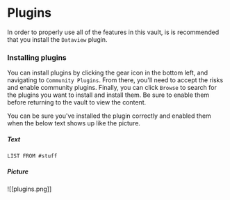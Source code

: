 # Plugins

In order to properly use all of the features in this vault, is is recommended
that you install the `Dataview` plugin. 

### Installing plugins

You can install plugins by clicking the gear icon in the bottom left, and
navigating to `Community Plugins`. From there, you'll need to accept the risks
and enable community plugins. Finally, you can click `Browse` to search for the
plugins you want to install and install them. Be sure to enable them before
returning to the vault to view the content. 

You can be sure you've installed the plugin correctly and enabled them when the
below text shows up like the picture. 

##### Text

```dataview
LIST FROM #stuff
```

##### Picture
![[plugins.png]]
